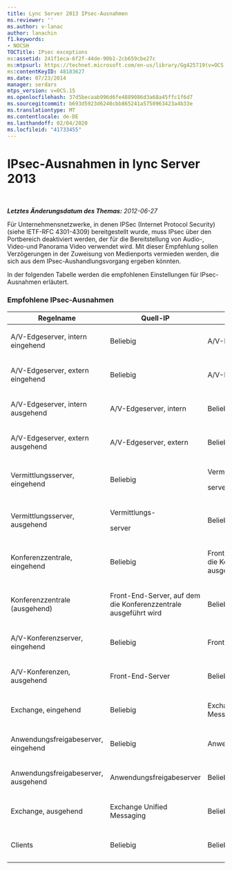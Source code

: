 ```yaml
---
title: Lync Server 2013 IPsec-Ausnahmen
ms.reviewer: ''
ms.author: v-lanac
author: lanachin
f1.keywords:
- NOCSH
TOCTitle: IPsec exceptions
ms:assetid: 241f1eca-6f2f-44de-90b1-2cb659cbe27c
ms:mtpsurl: https://technet.microsoft.com/en-us/library/Gg425719(v=OCS.15)
ms:contentKeyID: 48183627
ms.date: 07/23/2014
manager: serdars
mtps_version: v=OCS.15
ms.openlocfilehash: 37d5becaab996d6fe4889086d3a68a45ffc1f6d7
ms.sourcegitcommit: b693d5923d6240cbb865241a5750963423a4b33e
ms.translationtype: MT
ms.contentlocale: de-DE
ms.lasthandoff: 02/04/2020
ms.locfileid: "41733455"
---
```

<div data-xmlns="http://www.w3.org/1999/xhtml">

<div class="topic" data-xmlns="http://www.w3.org/1999/xhtml" data-msxsl="urn:schemas-microsoft-com:xslt" data-cs="http://msdn.microsoft.com/en-us/">

<div data-asp="http://msdn2.microsoft.com/asp">

# <a name="ipsec-exceptions-in-lync-server-2013"></a>IPsec-Ausnahmen in lync Server 2013

</div>

<div id="mainSection">

<div id="mainBody">

<span> </span>

_**Letztes Änderungsdatum des Themas:** 2012-06-27_

Für Unternehmensnetzwerke, in denen IPSec (Internet Protocol Security) (siehe IETF-RFC 4301-4309) bereitgestellt wurde, muss IPsec über den Portbereich deaktiviert werden, der für die Bereitstellung von Audio-, Video-und Panorama Video verwendet wird. Mit dieser Empfehlung sollen Verzögerungen in der Zuweisung von Medienports vermieden werden, die sich aus dem IPsec-Aushandlungsvorgang ergeben könnten.

In der folgenden Tabelle werden die empfohlenen Einstellungen für IPsec-Ausnahmen erläutert.

### <a name="recommended-ipsec-exceptions"></a>Empfohlene IPsec-Ausnahmen

<table style="width:100%;">
<colgroup>
<col style="width: 14%" />
<col style="width: 14%" />
<col style="width: 14%" />
<col style="width: 14%" />
<col style="width: 14%" />
<col style="width: 14%" />
<col style="width: 14%" />
</colgroup>
<thead>
<tr class="header">
<th>Regelname</th>
<th>Quell-IP</th>
<th>Ziel-IP</th>
<th>Protokoll</th>
<th>Quellport</th>
<th>Zielport</th>
<th>Authentifizierungsanforderung</th>
</tr>
</thead>
<tbody>
<tr class="odd">
<td><p>A/V-Edgeserver, intern eingehend</p></td>
<td><p>Beliebig</p></td>
<td><p>A/V-Edgeserver, intern</p></td>
<td><p>UDP und TCP</p></td>
<td><p>Beliebig </p></td>
<td><p>Beliebig</p></td>
<td><p>Nicht authentifizieren</p></td>
</tr>
<tr class="even">
<td><p>A/V-Edgeserver, extern eingehend</p></td>
<td><p>Beliebig</p></td>
<td><p>A/V-Edgeserver, extern</p></td>
<td><p>UDP und TCP</p></td>
<td><p>Beliebig </p></td>
<td><p>Beliebig</p></td>
<td><p>Nicht authentifizieren</p></td>
</tr>
<tr class="odd">
<td><p>A/V-Edgeserver, intern ausgehend</p></td>
<td><p>A/V-Edgeserver, intern</p></td>
<td><p>Beliebig</p></td>
<td><p>UDP &amp; -TCP</p></td>
<td><p>Beliebig </p></td>
<td><p>Beliebig</p></td>
<td><p>Nicht authentifizieren</p></td>
</tr>
<tr class="even">
<td><p>A/V-Edgeserver, extern ausgehend</p></td>
<td><p>A/V-Edgeserver, extern</p></td>
<td><p>Beliebig</p></td>
<td><p>UDP und TCP</p></td>
<td><p>Beliebig </p></td>
<td><p>Beliebig</p></td>
<td><p>Nicht authentifizieren</p></td>
</tr>
<tr class="odd">
<td><p>Vermittlungsserver, eingehend</p></td>
<td><p>Beliebig</p></td>
<td><p>Vermittlungs-</p>
<p>server</p></td>
<td><p>UDP und TCP</p></td>
<td><p>Beliebig </p></td>
<td><p>Beliebig</p></td>
<td><p>Nicht authentifizieren</p></td>
</tr>
<tr class="even">
<td><p>Vermittlungsserver, ausgehend</p></td>
<td><p>Vermittlungs-</p>
<p>server</p></td>
<td><p>Beliebig</p></td>
<td><p>UDP und TCP</p></td>
<td><p>Beliebig </p></td>
<td><p>Beliebig</p></td>
<td><p>Nicht authentifizieren</p></td>
</tr>
<tr class="odd">
<td><p>Konferenzzentrale, eingehend</p></td>
<td><p>Beliebig</p></td>
<td><p>Front-End-Server, auf dem die Konferenzzentrale ausgeführt wird</p></td>
<td><p>UDP und TCP</p></td>
<td><p>Beliebig </p></td>
<td><p>Beliebig</p></td>
<td><p>Nicht authentifizieren</p></td>
</tr>
<tr class="even">
<td><p>Konferenzzentrale (ausgehend)</p></td>
<td><p>Front-End-Server, auf dem die Konferenzzentrale ausgeführt wird</p></td>
<td><p>Beliebig</p></td>
<td><p>UDP und TCP</p></td>
<td><p>Beliebig </p></td>
<td><p>Beliebig</p></td>
<td><p>Nicht authentifizieren</p></td>
</tr>
<tr class="odd">
<td><p>A/V-Konferenzserver, eingehend</p></td>
<td><p>Beliebig</p></td>
<td><p>Front-End-Server</p></td>
<td><p>UDP und TCP</p></td>
<td><p>Beliebig </p></td>
<td><p>Beliebig</p></td>
<td><p>Nicht authentifizieren</p></td>
</tr>
<tr class="even">
<td><p>A/V-Konferenzen, ausgehend</p></td>
<td><p>Front-End-Server</p></td>
<td><p>Beliebig</p></td>
<td><p>UDP und TCP</p></td>
<td><p>Beliebig </p></td>
<td><p>Beliebig</p></td>
<td><p>Nicht authentifizieren</p></td>
</tr>
<tr class="odd">
<td><p>Exchange, eingehend</p></td>
<td><p>Beliebig</p></td>
<td><p>Exchange Unified Messaging</p></td>
<td><p>UDP und TCP</p></td>
<td><p>Beliebig </p></td>
<td><p>Beliebig</p></td>
<td><p>Nicht authentifizieren</p></td>
</tr>
<tr class="even">
<td><p>Anwendungsfreigabeserver, eingehend</p></td>
<td><p>Beliebig</p></td>
<td><p>Anwendungsfreigabeserver</p></td>
<td><p>TCP</p></td>
<td><p>Beliebig</p></td>
<td><p>Beliebig</p></td>
<td><p>Nicht authentifizieren</p></td>
</tr>
<tr class="odd">
<td><p>Anwendungsfreigabeserver, ausgehend</p></td>
<td><p>Anwendungsfreigabeserver</p></td>
<td><p>Beliebig</p></td>
<td><p>TCP</p></td>
<td><p>Beliebig </p></td>
<td><p>Beliebig</p></td>
<td><p>Nicht authentifizieren</p></td>
</tr>
<tr class="even">
<td><p>Exchange, ausgehend</p></td>
<td><p>Exchange Unified Messaging</p></td>
<td><p>Beliebig</p></td>
<td><p>UDP und TCP</p></td>
<td><p>Beliebig </p></td>
<td><p>Beliebig</p></td>
<td><p>Nicht authentifizieren</p></td>
</tr>
<tr class="odd">
<td><p>Clients</p></td>
<td><p>Beliebig </p></td>
<td><p>Beliebig</p></td>
<td><p>UDP</p></td>
<td><p>Angegebener Medienportbereich</p></td>
<td><p>Beliebig</p></td>
<td><p>Nicht authentifizieren</p></td>
</tr>
</tbody>
</table>


</div>

<span> </span>

</div>

</div>

</div>

